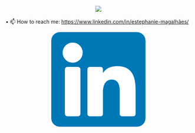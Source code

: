 
<p align="center">
  <img width="500" src="https://github.com/Estephaniemagalhaes/Estephaniemagalhaes/blob/main/hI%2C%20There.gif">
</p>


• 📫 How to reach me: https://www.linkedin.com/in/estephanie-magalhães/

<p align="center">
<a width="50" href= "https://www.linkedin.com/in/estephanie-magalhães"><img src="Linkedin.png"/></a>